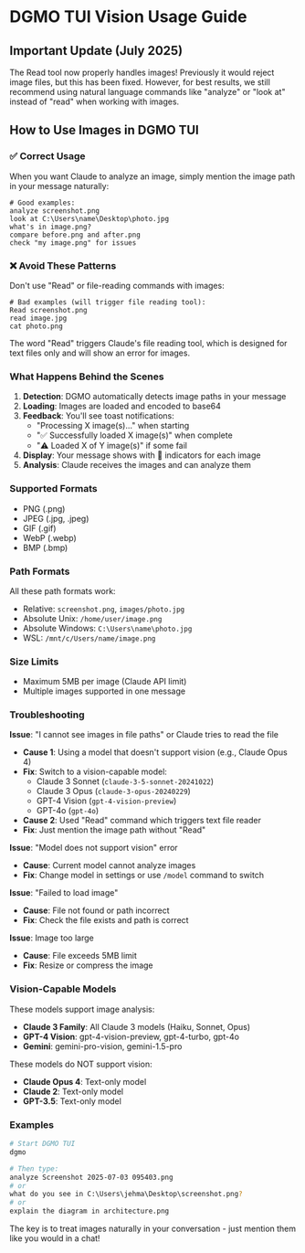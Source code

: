 # DGMO TUI Vision Usage Guide

## Important Update (July 2025)

The Read tool now properly handles images! Previously it would reject image files, but this has been
fixed. However, for best results, we still recommend using natural language commands like "analyze"
or "look at" instead of "read" when working with images.

## How to Use Images in DGMO TUI

### ✅ Correct Usage

When you want Claude to analyze an image, simply mention the image path in your message naturally:

```
# Good examples:
analyze screenshot.png
look at C:\Users\name\Desktop\photo.jpg
what's in image.png?
compare before.png and after.png
check "my image.png" for issues
```

### ❌ Avoid These Patterns

Don't use "Read" or file-reading commands with images:

```
# Bad examples (will trigger file reading tool):
Read screenshot.png
read image.jpg
cat photo.png
```

The word "Read" triggers Claude's file reading tool, which is designed for text files only and will
show an error for images.

### What Happens Behind the Scenes

1. **Detection**: DGMO automatically detects image paths in your message
2. **Loading**: Images are loaded and encoded to base64
3. **Feedback**: You'll see toast notifications:
   - "Processing X image(s)..." when starting
   - "✅ Successfully loaded X image(s)" when complete
   - "⚠️ Loaded X of Y image(s)" if some fail
4. **Display**: Your message shows with 📎 indicators for each image
5. **Analysis**: Claude receives the images and can analyze them

### Supported Formats

- PNG (.png)
- JPEG (.jpg, .jpeg)
- GIF (.gif)
- WebP (.webp)
- BMP (.bmp)

### Path Formats

All these path formats work:

- Relative: `screenshot.png`, `images/photo.jpg`
- Absolute Unix: `/home/user/image.png`
- Absolute Windows: `C:\Users\name\photo.jpg`
- WSL: `/mnt/c/Users/name/image.png`

### Size Limits

- Maximum 5MB per image (Claude API limit)
- Multiple images supported in one message

### Troubleshooting

**Issue**: "I cannot see images in file paths" or Claude tries to read the file

- **Cause 1**: Using a model that doesn't support vision (e.g., Claude Opus 4)
- **Fix**: Switch to a vision-capable model:
  - Claude 3 Sonnet (`claude-3-5-sonnet-20241022`)
  - Claude 3 Opus (`claude-3-opus-20240229`)
  - GPT-4 Vision (`gpt-4-vision-preview`)
  - GPT-4o (`gpt-4o`)
- **Cause 2**: Used "Read" command which triggers text file reader
- **Fix**: Just mention the image path without "Read"

**Issue**: "Model does not support vision" error

- **Cause**: Current model cannot analyze images
- **Fix**: Change model in settings or use `/model` command to switch

**Issue**: "Failed to load image"

- **Cause**: File not found or path incorrect
- **Fix**: Check the file exists and path is correct

**Issue**: Image too large

- **Cause**: File exceeds 5MB limit
- **Fix**: Resize or compress the image

### Vision-Capable Models

These models support image analysis:

- **Claude 3 Family**: All Claude 3 models (Haiku, Sonnet, Opus)
- **GPT-4 Vision**: gpt-4-vision-preview, gpt-4-turbo, gpt-4o
- **Gemini**: gemini-pro-vision, gemini-1.5-pro

These models do NOT support vision:

- **Claude Opus 4**: Text-only model
- **Claude 2**: Text-only model
- **GPT-3.5**: Text-only model

### Examples

```bash
# Start DGMO TUI
dgmo

# Then type:
analyze Screenshot 2025-07-03 095403.png
# or
what do you see in C:\Users\jehma\Desktop\screenshot.png?
# or
explain the diagram in architecture.png
```

The key is to treat images naturally in your conversation - just mention them like you would in a
chat!
